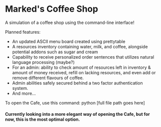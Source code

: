 # Marked's Coffee Shop
 
A simulation of a coffee shop using the command-line interface!

Planned features:
  + An updated ASCII menu board created using prettytable
  + A resources inventory containing water, milk, and coffee, alongside potential addons such as sugar and cream
  + Capability to receive personalized order sentences that utilizes natural language processing (maybe?)
  + For an admin: ability to check amount of resources left in inventory & amount of money received, refill on lacking resources, and even add or remove different flavours of coffee.
  + Admin abilities safely secured behind a two factor authentication system.
  + And more...

To open the Cafe, use this command:
    python [full file path goes here]
#### Currently looking into a more elegant way of opening the Cafe, but for now, this is the most optimal option.
